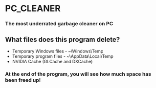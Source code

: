 # PC_CLEANER
### The most underrated garbage cleaner on PC

## What files does this program delete?

- Temporary Windows files - ~\Windows\Temp
- Temporary program files - ~\AppData\Local\Temp
- NVIDIA Cache (GLCache and DXCache)

### At the end of the program, you will see how much space has been freed up!
